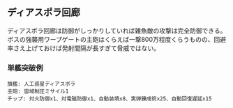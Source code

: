 ## ディアスポラ回廊

ディアスポラ回廊は防御がしっかりしていれば雑魚敵の攻撃は完全防御できる。
ボスの強襲用ワープゲートの主砲はくらえば一撃800万程度くらうものの、回避率さえ上げておけば発射間隔が長すぎて脅威ではない。

### 単艦突破例

```
旗艦: 人工惑星ディアスポラ
主砲: 宙域制圧ミサイル1
チップ: 対火防御x1、対電磁防御x1、自動装填x8、実弾錬成術x25、自動回復遅延x15
```
